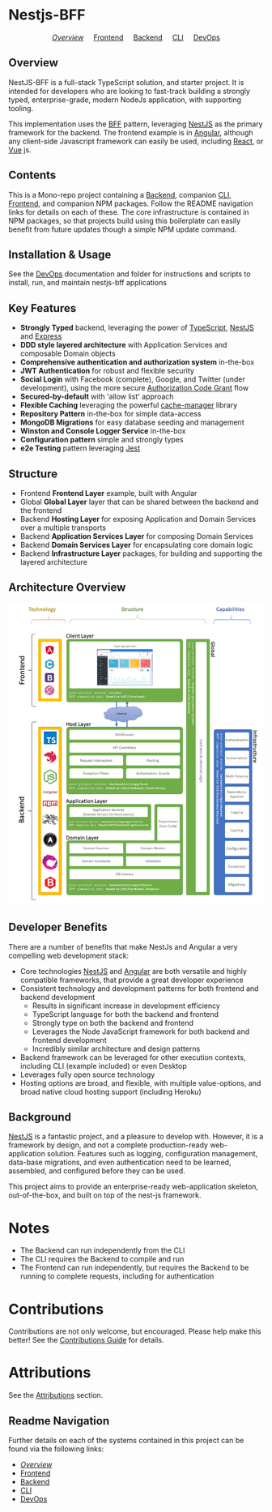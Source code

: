 # Nestjs-BFF

<p align="center">
  <i><a href="README.md">Overview</a></i>
  &nbsp;&nbsp;&nbsp;
	<a href="frontend/README.md">Frontend</a>
  &nbsp;&nbsp;&nbsp;
	<a href="backend/README.md">Backend</a>
  &nbsp;&nbsp;&nbsp;
	<a href="cli/README.md">CLI</a>
  &nbsp;&nbsp;&nbsp;
	<a href="DEVOPS.md">DevOps</a>
</p>

## Overview

NestJS-BFF is a full-stack TypeScript solution, and starter project. It is intended for developers who are looking to fast-track building a strongly typed, enterprise-grade, modern NodeJs application, with supporting tooling.

This implementation uses the [BFF](https://samnewman.io/patterns/architectural/bff/) pattern, leveraging [NestJS](https://nestjs.com/) as the primary framework for the backend. The frontend example is in [Angular](https://angular.io/), although any client-side Javascript framework can easily be used, including [React](https://reactjs.org/), or [Vue](https://vuejs.org/) js.

## Contents

This is a Mono-repo project containing a [Backend](backend/README.md), companion [CLI](cli/README.md), [Frontend](frontend/README.md), and companion NPM packages. Follow the README navigation links for details on each of these. The core infrastructure is contained in NPM packages, so that projects build using this boilerplate can easily benefit from future updates though a simple NPM update command.

## Installation & Usage

See the [DevOps](README.md) documentation and folder for instructions and scripts to install, run, and maintain nestjs-bff applications

## Key Features

- **Strongly Typed** backend, leveraging the power of [TypeScript](https://www.typescriptlang.org/), [NestJS](https://nestjs.com/) and [Express](https://expressjs.com/)
- **DDD style layered architecture** with Application Services and composable Domain objects
- **Comprehensive authentication and authorization system** in-the-box
- **JWT Authentication** for robust and flexible security
- **Social Login** with Facebook (complete), Google, and Twitter (under development), using the more secure [Authorization Code Grant](https://www.oauth.com/oauth2-servers/server-side-apps/authorization-code/) flow
- **Secured-by-default** with 'allow list' approach
- **Flexible Caching** leveraging the powerful [cache-manager](https://www.npmjs.com/package/cache-manager) library
- **Repository Pattern** in-the-box for simple data-access
- **MongoDB Migrations** for easy database seeding and management
- **Winston and Console Logger Service** in-the-box
- **Configuration pattern** simple and strongly types
- **e2e Testing** pattern leveraging [Jest](https://jestjs.io/)

## Structure

- Frontend **Frontend Layer** example, built with Angular
- Global **Global Layer** layer that can be shared between the backend and the frontend
- Backend **Hosting Layer** for exposing Application and Domain Services over a multiple transports
- Backend **Application Services Layer** for composing Domain Services
- Backend **Domain Services Layer** for encapsulating core domain logic
- Backend **Infrastructure Layer** packages, for building and supporting the layered architecture

## Architecture Overview

![NestJS-BFF Architecture Overview](docs/images/NestJS-BFF-ArchitectureOverview.png 'NestJS-BFF Architecture Overview')

## Developer Benefits

There are a number of benefits that make NestJs and Angular a very compelling web development stack:

- Core technologies [NestJS](https://nestjs.com/) and [Angular](https://angular.io/) are both versatile and highly compatible frameworks, that provide a great developer experience
- Consistent technology and development patterns for both frontend and backend development
  - Results in significant increase in development efficiency
  - TypeScript language for both the backend and frontend
  - Strongly type on both the backend and frontend
  - Leverages the Node JavaScript framework for both backend and frontend development
  - Incredibly similar architecture and design patterns
- Backend framework can be leveraged for other execution contexts, including CLI (example included) or even Desktop
- Leverages fully open source technology
- Hosting options are broad, and flexible, with multiple value-options, and broad native cloud hosting support (including Heroku)

## Background

[NestJS](https://nestjs.com/) is a fantastic project, and a pleasure to develop with. However, it is a framework by design, and not a complete production-ready web-application solution. Features such as logging, configuration management, data-base migrations, and even authentication need to be learned, assembled, and configured before they can be used.

This project aims to provide an enterprise-ready web-application skeleton, out-of-the-box, and built on top of the nest-js framework.

# Notes

- The Backend can run independently from the CLI
- The CLI requires the Backend to compile and run
- The Frontend can run independently, but requires the Backend to be running to complete requests, including for authentication

# Contributions

Contributions are not only welcome, but encouraged. Please help make this better! See the [Contributions Guide](CONTRIBUTIONS.md) for details.

# Attributions

See the [Attributions](attributions/ATTRIBUTIONS.md) section.

## Readme Navigation

Further details on each of the systems contained in this project can be found via the following links:

- _[Overview](README.md)_
- [Frontend](frontend/README.md)
- [Backend](backend/README.md)
- [CLI](cli/README.md)
- [DevOps](devops/README.md)
